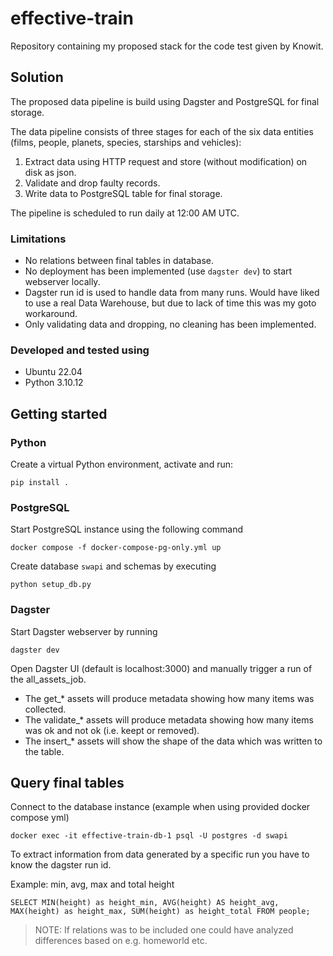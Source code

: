 # effective-train

Repository containing my proposed stack for the code test given by Knowit.



## Solution

The proposed data pipeline is build using Dagster and PostgreSQL for final storage.

The data pipeline consists of three stages for each of the six data entities (films, people, planets, species, starships and vehicles):
1. Extract data using HTTP request and store (without modification) on disk as json.
2. Validate and drop faulty records.
3. Write data to PostgreSQL table for final storage.

The pipeline is scheduled to run daily at 12:00 AM UTC.

### Limitations
- No relations between final tables in database.
- No deployment has been implemented (use `dagster dev`) to start webserver locally. 
- Dagster run id is used to handle data from many runs. Would have liked to use a real Data Warehouse, but due to lack of time this was my goto workaround.
- Only validating data and dropping, no cleaning has been implemented.


### Developed and tested using

- Ubuntu 22.04
- Python 3.10.12


## Getting started

### Python

Create a virtual Python environment, activate and run:

    pip install .

### PostgreSQL

Start PostgreSQL instance using the following command

    docker compose -f docker-compose-pg-only.yml up

Create database `swapi` and schemas by executing

    python setup_db.py

### Dagster

Start Dagster webserver by running

    dagster dev

Open Dagster UI (default is localhost:3000) and manually trigger a run of the all_assets_job.

- The get_* assets will produce metadata showing how many items was collected.
- The validate_* assets will produce metadata showing how many items was ok and not ok (i.e. keept or removed).
- The insert_* assets will show the shape of the data which was written to the table. 

## Query final tables

Connect to the database instance (example when using provided docker compose yml)

    docker exec -it effective-train-db-1 psql -U postgres -d swapi

To extract information from data generated by a specific run you have to know the dagster run id.

Example: min, avg, max and total height

    SELECT MIN(height) as height_min, AVG(height) AS height_avg, MAX(height) as height_max, SUM(height) as height_total FROM people;

> NOTE: If relations was to be included one could have analyzed differences based on e.g. homeworld etc.

